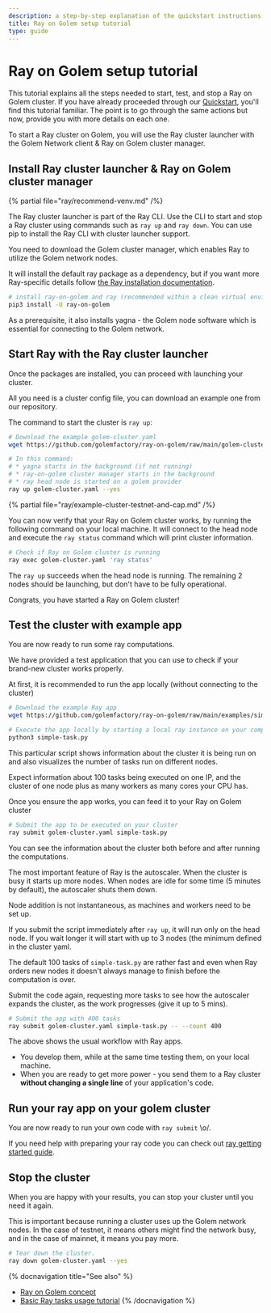 ```yaml
---
description: a step-by-step explanation of the quickstart instructions
title: Ray on Golem setup tutorial
type: guide 
---
```


# Ray on Golem setup tutorial 

This tutorial explains all the steps needed to start, test, and stop a Ray on Golem cluster. 
If you have already proceeded through our [Quickstart](/docs/creators/ray/quickstart), you'll find this tutorial familiar. 
The point is to go through the same actions but now, provide you with more details on each one.

To start a Ray cluster on Golem, you will use the Ray cluster launcher with the Golem Network client & Ray on Golem cluster manager.

## Install Ray cluster launcher & Ray on Golem cluster manager

{% partial file="ray/recommend-venv.md" /%}

The Ray cluster launcher is part of the Ray CLI. Use the CLI to start and stop a Ray cluster using commands such as `ray up` and `ray down`. 
You can use pip to install the Ray CLI with cluster launcher support.

You need to download the Golem cluster manager, which enables Ray to utilize the Golem network nodes.

It will install the default ray package as a dependency, but if you want more Ray-specific details follow [the Ray installation documentation](https://docs.ray.io/en/latest/ray-overview/installation.html#installation).

```bash
# install ray-on-golem and ray (recommended within a clean virtual environment)
pip3 install -U ray-on-golem
```

As a prerequisite, it also installs yagna - the Golem node software which is essential for connecting to the Golem network.

## Start Ray with the Ray cluster launcher

Once the packages are installed, you can proceed with launching your cluster.

All you need is a cluster config file, you can download an example one from our repository.

The command to start the cluster is `ray up`:

```bash
# Download the example golem-cluster.yaml
wget https://github.com/golemfactory/ray-on-golem/raw/main/golem-cluster.yaml

# In this command:
# * yagna starts in the background (if not running)
# * ray-on-golem cluster manager starts in the background
# * ray head node is started on a golem provider
ray up golem-cluster.yaml --yes

```

{% partial file="ray/example-cluster-testnet-and-cap.md" /%}

You can now verify that your Ray on Golem cluster works, by running the following command on your local machine. 
It will connect to the head node and execute the `ray status` command which will print cluster information.

```bash
# Check if Ray on Golem cluster is running 
ray exec golem-cluster.yaml 'ray status'

```

The `ray up` succeeds when the head node is running. The remaining 2 nodes should be launching, but don't have to be fully operational.

Congrats, you have started a Ray on Golem cluster!

## Test the cluster with example app

You are now ready to run some ray computations. 

We have provided a test application that you can use to check if your brand-new cluster works properly.

At first, it is recommended to run the app locally (without connecting to the cluster)

```bash
# Download the example Ray app
wget https://github.com/golemfactory/ray-on-golem/raw/main/examples/simple-task.py 

# Execute the app locally by starting a local ray instance on your computer
python3 simple-task.py
```

This particular script shows information about the cluster it is being run on 
and also visualizes the number of tasks run on different nodes.

Expect information about 100 tasks being executed on one IP, and the cluster of one node plus as many workers as many cores your CPU has.

Once you ensure the app works, you can feed it to your Ray on Golem cluster

```bash
# Submit the app to be executed on your cluster
ray submit golem-cluster.yaml simple-task.py
```

You can see the information about the cluster both before and after running the computations.

The most important feature of Ray is the autoscaler. When the cluster is busy it starts up more nodes.
When nodes are idle for some time (5 minutes by default), the autoscaler shuts them down.

Node addition is not instantaneous, as machines and workers need to be set up.

If you submit the script immediately after `ray up`, it will run only on the head node. 
If you wait longer it will start with up to 3 nodes (the minimum defined in the cluster yaml.

The default 100 tasks of `simple-task.py` are rather fast and even when Ray orders new nodes it doesn't always manage to finish before the computation is over.

Submit the code again, requesting more tasks to see how the autoscaler expands the cluster, as the work progresses (give it up to 5 mins).

```bash
# Submit the app with 400 tasks
ray submit golem-cluster.yaml simple-task.py -- --count 400 
```

The above shows the usual workflow with Ray apps.
- You develop them, while at the same time testing them, on your local machine.
- When you are ready to get more power - you send them to a Ray cluster **without changing a single line** of your application's code.


## Run your ray app on your golem cluster

You are now ready to run your own code with `ray submit` \o/.

If you need help with preparing your ray code you can check out [ray getting started guide](https://docs.ray.io/en/latest/ray-core/walkthrough.html). 


## Stop the cluster

When you are happy with your results, you can stop your cluster until you need it again.

This is important because running a cluster uses up the Golem network nodes. In the case of testnet, it means others might find the network busy, and in the case of mainnet, it means you pay more.

```bash
# Tear down the cluster.
ray down golem-cluster.yaml --yes
```

{% docnavigation title="See also" %}
- [Ray on Golem concept](/docs/creators/ray/concept)
- [Basic Ray tasks usage tutorial](/docs/creators/ray/basic-ray-tasks-usage-tutorial)
{% /docnavigation %}
